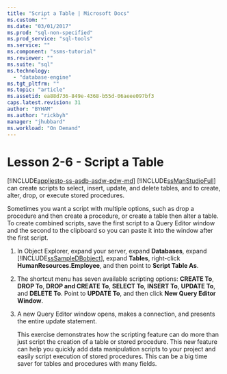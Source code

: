 ```yaml
---
title: "Script a Table | Microsoft Docs"
ms.custom: ""
ms.date: "03/01/2017"
ms.prod: "sql-non-specified"
ms.prod_service: "sql-tools"
ms.service: ""
ms.component: "ssms-tutorial"
ms.reviewer: ""
ms.suite: "sql"
ms.technology: 
  - "database-engine"
ms.tgt_pltfrm: ""
ms.topic: "article"
ms.assetid: ea88d736-849e-4368-b55d-06aeee097bf3
caps.latest.revision: 31
author: "BYHAM"
ms.author: "rickbyh"
manager: "jhubbard"
ms.workload: "On Demand"
---
```

# Lesson 2-6 - Script a Table
[!INCLUDE[appliesto-ss-asdb-asdw-pdw-md](../../includes/appliesto-ss-asdb-asdw-pdw-md.md)]
[!INCLUDE[ssManStudioFull](../../includes/ssmanstudiofull-md.md)] can create scripts to select, insert, update, and delete tables, and to create, alter, drop, or execute stored procedures.  
  
Sometimes you want a script with multiple options, such as drop a procedure and then create a procedure, or create a table then alter a table. To create combined scripts, save the first script to a Query Editor window and the second to the clipboard so you can paste it into the window after the first script.  
  
 
1.  In Object Explorer, expand your server, expand **Databases**, expand [!INCLUDE[ssSampleDBobject](../../includes/sssampledbobject-md.md)], expand **Tables**, right-click **HumanResources.Employee**, and then point to **Script Table As**.  
  
2.  The shortcut menu has seven available scripting options: **CREATE To**, **DROP To**, **DROP and CREATE To**, **SELECT To**, **INSERT To**, **UPDATE To**, and **DELETE To**. Point to **UPDATE To**, and then click **New Query Editor Window**.  
  
3.  A new Query Editor window opens, makes a connection, and presents the entire update statement.  
  
    This exercise demonstrates how the scripting feature can do more than just script the creation of a table or stored procedure. This new feature can help you quickly add data manipulation scripts to your project and easily script execution of stored procedures. This can be a big time saver for tables and procedures with many fields.  
  
 
  
  
  
